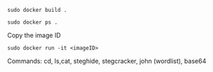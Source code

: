```
sudo docker build .
```
```
sudo docker ps .
```
Copy the image ID
```
sudo docker run -it <imageID>
```
Commands: cd, ls,cat, steghide, stegcracker, john (wordlist), base64
